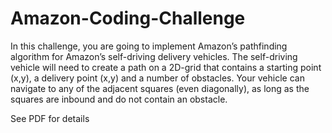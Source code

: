 # Amazon-Coding-Challenge
In this challenge, you are going to implement Amazon’s pathfinding algorithm for Amazon’s self-driving delivery vehicles.
The self-driving vehicle will need to create a path on a 2D-grid that contains a starting point (x,y), a delivery point (x,y)
and a number of obstacles. Your vehicle can navigate to any of the adjacent squares (even diagonally), as long as the
squares are inbound and do not contain an obstacle.

See PDF for details
